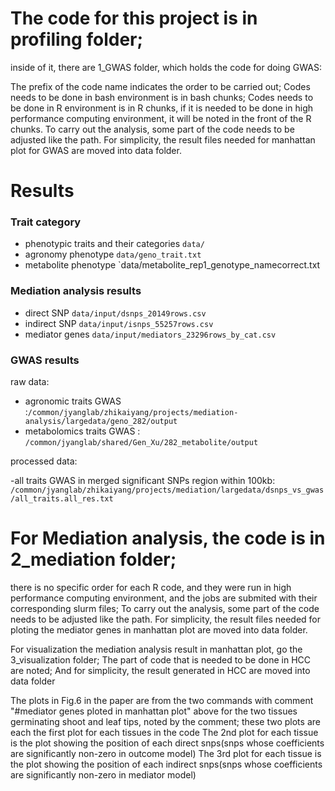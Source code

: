 # The code for this project is in profiling folder;

inside of it, there are 1_GWAS folder, which holds the code for doing GWAS:

The prefix of the code name indicates the order to be carried out;
Codes needs to be done in bash environment is in bash chunks;
Codes needs to be done in R environment is in R chunks, if it is needed to be done in high performance computing environment, it will be noted in the front of the R chunks.
To carry out the analysis, some part of the code needs to be adjusted like the path.
For simplicity, the result files needed for manhattan plot for GWAS are moved into data folder.


# Results

### Trait category

- phenotypic traits and their categories `data/`
- agronomy phenotype `data/geno_trait.txt`
- metabolite phenotype `data/metabolite_rep1_genotype_namecorrect.txt

### Mediation analysis results

- direct SNP `data/input/dsnps_20149rows.csv`
- indirect SNP `data/input/isnps_55257rows.csv`
- mediator genes `data/input/mediators_23296rows_by_cat.csv`

### GWAS results
raw data:
- agronomic traits GWAS :`/common/jyanglab/zhikaiyang/projects/mediation-analysis/largedata/geno_282/output`
- metabolomics traits GWAS : `/common/jyanglab/shared/Gen_Xu/282_metabolite/output`

processed data:

-all traits GWAS in merged significant SNPs region within 100kb: `/common/jyanglab/zhikaiyang/projects/mediation/largedata/dsnps_vs_gwas/all_traits.all_res.txt`

# For Mediation analysis, the code is in 2_mediation folder;

there is no specific order for each R code, and they were run in high performance computing environment, and the jobs are submited with their corresponding slurm files;
To carry out the analysis, some part of the code needs to be adjusted like the path.
For simplicity, the result files needed for ploting the mediator genes in manhattan plot are moved into data folder.


For visualization the mediation analysis result in manhattan plot, go the 3_visualization folder;
The part of code that is needed to be done in HCC are noted;
And for simplicity, the result generated in HCC are moved into data folder

The plots in Fig.6 in the paper are from the two commands with comment "#mediator genes ploted in manhattan plot" above for the two tissues germinating shoot and leaf tips, noted by the comment; these two plots are each the first plot for each tissues in the code
The 2nd plot for each tissue is the plot showing the position of each direct snps(snps whose coefficients are significantly non-zero in outcome model)
The 3rd plot for each tissue is the plot showing the position of each indirect snps(snps whose coefficients are significantly non-zero in mediator model) 




